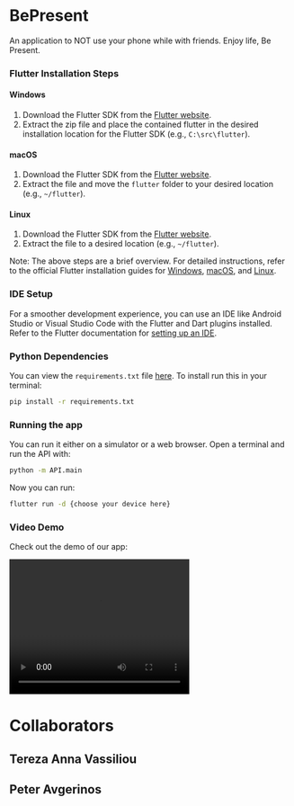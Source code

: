 # BePresent

An application to NOT use your phone while with friends. Enjoy life, Be Present.

### Flutter Installation Steps

#### Windows
1. Download the Flutter SDK from the [Flutter website](https://flutter.dev/docs/get-started/install/windows).
2. Extract the zip file and place the contained flutter in the desired installation location for the Flutter SDK (e.g., `C:\src\flutter`).

#### macOS
1. Download the Flutter SDK from the [Flutter website](https://flutter.dev/docs/get-started/install/macos).
2. Extract the file and move the `flutter` folder to your desired location (e.g., `~/flutter`).

#### Linux
1. Download the Flutter SDK from the [Flutter website](https://flutter.dev/docs/get-started/install/linux).
2. Extract the file to a desired location (e.g., `~/flutter`).

Note: The above steps are a brief overview. For detailed instructions, refer to the official Flutter installation guides for [Windows](https://flutter.dev/docs/get-started/install/windows), [macOS](https://flutter.dev/docs/get-started/install/macos), and [Linux](https://flutter.dev/docs/get-started/install/linux).


### IDE Setup

For a smoother development experience, you can use an IDE like Android Studio or Visual Studio Code with the Flutter and Dart plugins installed. Refer to the Flutter documentation for [setting up an IDE](https://flutter.dev/docs/get-started/editor).

### Python Dependencies
You can view the `requirements.txt` file [here](link_to_requirements.txt).
To install run this in your terminal:

```bash
pip install -r requirements.txt
```

### Running the app
You can run it either on a simulator or a web browser.
Open a terminal and run the API with:

```bash
python -m API.main
```

Now you can run:

```bash
flutter run -d {choose your device here}
```

### Video Demo
Check out the demo of our app:

<video width="320" height="240" controls>
  <source src="app_demo.mp4" type="video/mp4">
</video>


# Collaborators
## Tereza Anna Vassiliou
## Peter Avgerinos
